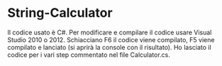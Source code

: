 # String-Calculator

Il codice usato è C#. 
Per modificare e compilare il codice usare Visual Studio 2010 o 2012. 
Schiacciano F6 il codice viene compilato, F5 viene compilato e lanciato (si aprirà la console con il risultato).
Ho lasciato il codice per i vari step commentato nel file Calculator.cs.
